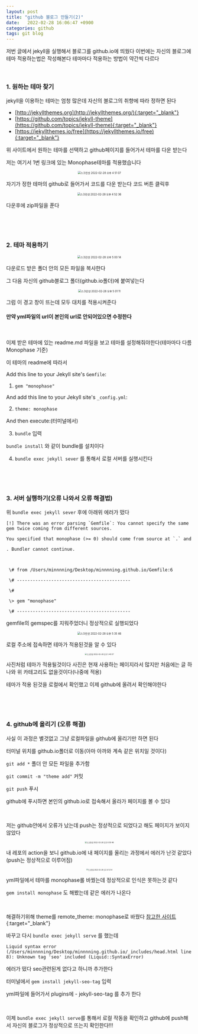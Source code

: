 ```yaml
---
layout: post
title: "github 블로그 만들기(2)"
date:   2022-02-28 16:06:47 +0900
categories: github
tags: git blog
---
```


저번 글에서 jekyll을 실행해서 블로그를 github.io에 띄웠다 이번에는 자신의 블로그에 테마 적용하는법은 작성해본다 테마마다 적용하는 방법이 약간씩 다르다

&nbsp;

### 1. 원하는 테마 찾기

jekyll을 이용하는 테마는 엄청 많은데 자신의 블로그의 취향에 따라 정하면 된다

- [http://jekyllthemes.org](http://jekyllthemes.org/){:target="_blank"}
- [https://github.com/topics/jekyll-theme](https://github.com/topics/jekyll-theme){:target="_blank"}
- [https://jekyllthemes.io/free](https://jekyllthemes.io/free){:target="_blank"}

위 사이트에서 원하는 테마를 선택하고 github페이지를 들어가서 테마를 다운 받는다

저는 여기서 1번 링크에 있는 Monophase테마를 적용했습니다

<center>
<img alt="스크린샷 2022-02-28 오후 4 51 07" src="https://user-images.githubusercontent.com/80758613/155945048-32de8b49-76c7-4f25-8093-d69cf66d8511.png" style="zoom:50%;">
</center>

자기가 정한 테마의 github로 들어가서 코드를 다운 받는다 코드 버튼 클릭후

<center>
<img alt="스크린샷 2022-02-28 오후 4 52 36" src="https://user-images.githubusercontent.com/80758613/155945235-2c0f9787-e020-46c2-a327-673d45995d2d.png" style="zoom:50%;">
</center>

다운후에 zip파일을 푼다

&nbsp;

&nbsp;

### 2. 테마 적용하기

<center>
<img alt="스크린샷 2022-02-28 오후 5 00 14" src="https://user-images.githubusercontent.com/80758613/155946276-b24289c4-6f5d-4ec6-86f7-23bb87c42c35.png" style="zoom:50%;">
</center>

다운로드 받은 폴더 안의 모든 파일을 복사한다

그 다음 자신의 github블로그 폴더(github.io폴더)에 붙여넣는다

<center>
<img alt="스크린샷 2022-02-28 오후 5 01 11" src="https://user-images.githubusercontent.com/80758613/155946538-5e7771ae-d0fa-41c0-b8fb-8a9393aa9309.png" style="zoom:50%;">
</center>

그럼 이 경고 창이 뜨는데 모두 대치를 적용시켜준다

#### 만약 yml파일의 url이 본인의 url로 안되어있으면 수정한다

&nbsp;

이제 받은 테마에 있는 readme.md 파일을 보고 테마를 설정해줘야한다(테마마다 다름 Monophase 기준)

이 테마의 readme에 따라서

Add this line to your Jekyll site's `Gemfile`:

1. `gem "monophase"`

And add this line to your Jekyll site's `_config.yml`:

2. `theme: monophase`

And then execute:(터미널에서)

3. `bundle` 입력

`bundle install` 와 같이 bundle를 설치이다

4. `bundle exec jekyll sever` 를 통해서 로컬 서버를 실행시킨다

&nbsp;

&nbsp;

### 3. 서버 실행하기(오류 나와서 오류 해결법)

위 `bundle exec jekyll sever` 후에 아래위 에러가 떴다

```
[!] There was an error parsing `Gemfile`: You cannot specify the same gem twice coming from different sources.

You specified that monophase (>= 0) should come from source at `.` and

. Bundler cannot continue.



 \# from /Users/minnnning/Desktop/minnnning.github.io/Gemfile:6

 \# -------------------------------------------

 \#

 \> gem "monophase"

 \# -------------------------------------------
```

gemfile의 gemspec를 지워주었더니 정상적으로 실행되었다

<center>
<img alt="스크린샷 2022-02-28 오후 5 35 46" src="https://user-images.githubusercontent.com/80758613/155950928-dafa4faa-c699-4e06-b2ae-492158404a7d.png" style="zoom:50%;">
</center>

로컬 주소에 접속하면 테마가 적용된것을 알 수 있다

<center>
<img alt="스크린샷 2022-02-28 오후 5 40 07" src="https://user-images.githubusercontent.com/80758613/155951461-d76ecf95-6696-4080-a76f-20665ff3b313.png" style="zoom:33%;">
</center>

사진처럼 테마가 적용될것이다 사진은 현재 사용하는 페이지라서 많지만 처음에는 글 하나와 위 카테고리도 없을것이다(나중에 적용)

테마가 적용 된것을 로컬에서 확인했고 이제 github에 올려서 확인해야한다

&nbsp;

&nbsp;

### 4. github에 올리기 (오류 해결)

사실 이 과정은 별것없고 그냥 로컬파일을 github에 올리기만 하면 된다

터미널 위치를 github.io폴더로 이동(아마 아까와 계속 같은 위치일 것이다)

`git add *` 폴더 안 모든 파일을 추가함

`git commit -m "theme add"` 커밋

`git push` 푸시 

github에 푸시하면 본인의 github.io로 접속해서 올라가 페이지를 볼 수 있다

&nbsp;

저는 github안에서 오류가 났는데 push는 정상적으로 되었다고 해도 페이지가 보이지 않았다

<center>
<img alt="스크린샷 2022-02-28 오후 6 09 48" src="https://user-images.githubusercontent.com/80758613/155955651-5b294c8a-27c4-49b4-a825-665d6d56943a.png" style="zoom:33%;">
</center>

내 레포의 action을 보니 github.io에 내 페이지를 올리는 과정에서 에러가 난것 같았다(push는 정상적으로 이루어짐)

<center>
<img alt="스크린샷 2022-02-28 오후 6 12 54" src="https://user-images.githubusercontent.com/80758613/155956273-dbab9167-1200-4998-9dd3-df175adf61e9.png" style="zoom:30%;">
</center>

yml파일에서 테마를 monophase롤 바꿨는데 정상적으로 인식은 못하는것 같다 

`gem install monophase` 도 해봤는데 같은 에러가 나온다

&nbsp;

해결하기위해 theme를 remote_theme: monophase로 바꿨다 [참고한 사이트](https://github.com/jekyll/jekyll/issues/8468){:target="_blank"}

바꾸고 다시 `bundle exec jekyll serve` 를 했는데

```
Liquid syntax error (/Users/minnnning/Desktop/minnnning.github.io/_includes/head.html line 8): Unknown tag 'seo' included (Liquid::SyntaxError)
```

에러가 떴다 seo관련된게 없다고 하니까 추가한다

터미널에서 `gem install jekyll-seo-tag` 입력

yml파일에 들어가서 plugins에   \- jekyll-seo-tag 를 추가 한다

&nbsp;

이제 `bundle exec jekyll serve`를 통해서 로컬 작동을 확인하고 github에 push해서 자신의 블로그가 정상적으로 뜨는지 확인한다!!!